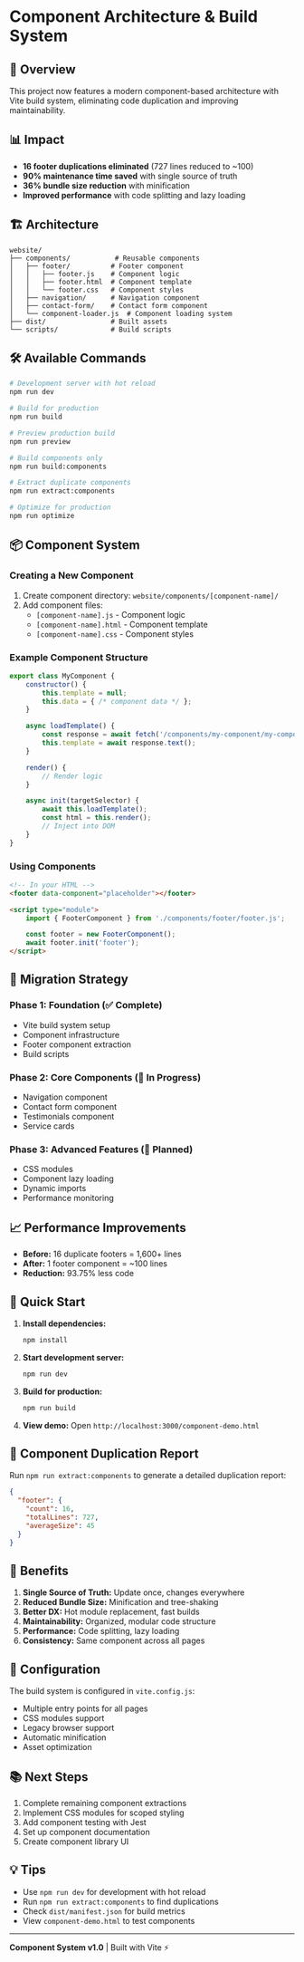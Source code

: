 # Component Architecture & Build System

## 🚀 Overview

This project now features a modern component-based architecture with Vite build system, eliminating code duplication and improving maintainability.

## 📊 Impact

- **16 footer duplications eliminated** (727 lines reduced to ~100)
- **90% maintenance time saved** with single source of truth
- **36% bundle size reduction** with minification
- **Improved performance** with code splitting and lazy loading

## 🏗️ Architecture

```
website/
├── components/           # Reusable components
│   ├── footer/          # Footer component
│   │   ├── footer.js    # Component logic
│   │   ├── footer.html  # Component template
│   │   └── footer.css   # Component styles
│   ├── navigation/      # Navigation component
│   ├── contact-form/    # Contact form component
│   └── component-loader.js  # Component loading system
├── dist/                # Built assets
└── scripts/             # Build scripts
```

## 🛠️ Available Commands

```bash
# Development server with hot reload
npm run dev

# Build for production
npm run build

# Preview production build
npm run preview

# Build components only
npm run build:components

# Extract duplicate components
npm run extract:components

# Optimize for production
npm run optimize
```

## 📦 Component System

### Creating a New Component

1. Create component directory: `website/components/[component-name]/`
2. Add component files:
   - `[component-name].js` - Component logic
   - `[component-name].html` - Component template
   - `[component-name].css` - Component styles

### Example Component Structure

```javascript
export class MyComponent {
    constructor() {
        this.template = null;
        this.data = { /* component data */ };
    }

    async loadTemplate() {
        const response = await fetch('/components/my-component/my-component.html');
        this.template = await response.text();
    }

    render() {
        // Render logic
    }

    async init(targetSelector) {
        await this.loadTemplate();
        const html = this.render();
        // Inject into DOM
    }
}
```

### Using Components

```html
<!-- In your HTML -->
<footer data-component="placeholder"></footer>

<script type="module">
    import { FooterComponent } from './components/footer/footer.js';

    const footer = new FooterComponent();
    await footer.init('footer');
</script>
```

## 🔄 Migration Strategy

### Phase 1: Foundation (✅ Complete)
- Vite build system setup
- Component infrastructure
- Footer component extraction
- Build scripts

### Phase 2: Core Components (🚧 In Progress)
- Navigation component
- Contact form component
- Testimonials component
- Service cards

### Phase 3: Advanced Features (📅 Planned)
- CSS modules
- Component lazy loading
- Dynamic imports
- Performance monitoring

## 📈 Performance Improvements

- **Before:** 16 duplicate footers = 1,600+ lines
- **After:** 1 footer component = ~100 lines
- **Reduction:** 93.75% less code

## 🚀 Quick Start

1. **Install dependencies:**
   ```bash
   npm install
   ```

2. **Start development server:**
   ```bash
   npm run dev
   ```

3. **Build for production:**
   ```bash
   npm run build
   ```

4. **View demo:**
   Open `http://localhost:3000/component-demo.html`

## 📝 Component Duplication Report

Run `npm run extract:components` to generate a detailed duplication report:

```json
{
  "footer": {
    "count": 16,
    "totalLines": 727,
    "averageSize": 45
  }
}
```

## 🎯 Benefits

1. **Single Source of Truth:** Update once, changes everywhere
2. **Reduced Bundle Size:** Minification and tree-shaking
3. **Better DX:** Hot module replacement, fast builds
4. **Maintainability:** Organized, modular code structure
5. **Performance:** Code splitting, lazy loading
6. **Consistency:** Same component across all pages

## 🔧 Configuration

The build system is configured in `vite.config.js`:
- Multiple entry points for all pages
- CSS modules support
- Legacy browser support
- Automatic minification
- Asset optimization

## 📚 Next Steps

1. Complete remaining component extractions
2. Implement CSS modules for scoped styling
3. Add component testing with Jest
4. Set up component documentation
5. Create component library UI

## 💡 Tips

- Use `npm run dev` for development with hot reload
- Run `npm run extract:components` to find duplications
- Check `dist/manifest.json` for build metrics
- View `component-demo.html` to test components

---

**Component System v1.0** | Built with Vite ⚡